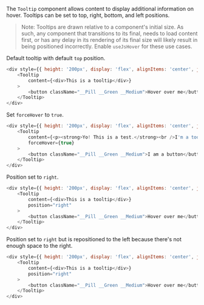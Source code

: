 The `Tooltip` component allows content to display additional information on hover. Tooltips can be set to top, right, bottom, and left positions.

> Note: Tooltips are drawn relative to a component's initial size. As such, any component that transitions to its final, needs to load content first, or has any delay in its rendering of its final size will likely result in being positioned incorrectly. Enable `useJsHover` for these use cases.

Default tooltip with default `top` position.

```js
<div style={{ height: '200px', display: 'flex', alignItems: 'center', justifyContent: 'center' }}>
    <Tooltip
    	content={<div>This is a tooltip</div>}
    >
    	<button className="__Pill __Green __Medium">Hover over me</button>
    </Tooltip>
</div>
```

Set `forceHover` to `true`.

```js
<div style={{ height: '200px', display: 'flex', alignItems: 'center', justifyContent: 'center' }}>
    <Tooltip
    	content={<p><strong>Yo! This is a test.</strong><br />I'm a tooltip.</p>}
    	forceHover={true}
    >
    	<button className="__Pill __Green __Medium">I am a button</button>
    </Tooltip>
</div>
```

Position set to `right`.

```js
<div style={{ height: '200px', display: 'flex', alignItems: 'center', justifyContent: 'center' }}>
    <Tooltip
    	content={<div>This is a tooltip</div>}
    	position="right"
    >
    	<button className="__Pill __Green __Medium">Hover over me</button>
    </Tooltip>
</div>
```

Position set to `right` but is repositioned to the left because there's not enough space to the right.

```js
<div style={{ height: '200px', display: 'flex', alignItems: 'center', justifyContent: 'flex-end' }}>
    <Tooltip
    	content={<div>This is a tooltip</div>}
    	position="right"
    >
    	<button className="__Pill __Green __Medium">Hover over me</button>
    </Tooltip>
</div>
```
